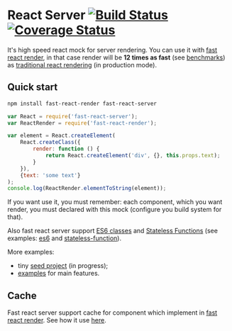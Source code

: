 # React Server [![Build Status](https://travis-ci.org/alt-j/fast-react-server.svg?branch=master)](https://travis-ci.org/alt-j/react-server) [![Coverage Status](https://coveralls.io/repos/github/alt-j/fast-react-server/badge.svg?branch=master)](https://coveralls.io/github/alt-j/fast-react-server?branch=master)

It's high speed react mock for server rendering.
You can use it with [fast react render](https://github.com/alt-j/fast-react-render), in that case render will be **12 times as fast** (see [benchmarks](https://github.com/alt-j/react-server-benchmark)) as [traditional react rendering](https://facebook.github.io/react/docs/environments.html) (in production mode).

## Quick start
```sh
npm install fast-react-render fast-react-server
```

```js
var React = require('fast-react-server');
var ReactRender = require('fast-react-render');

var element = React.createElement(
    React.createClass({
        render: function () {
            return React.createElement('div', {}, this.props.text);
        }
    }),
    {text: 'some text'}
);
console.log(ReactRender.elementToString(element));
```

If you want use it, you must remember: each component, which you want render, you must declared with this mock (configure you build system for that).

Also fast react server support [ES6 classes](https://facebook.github.io/react/docs/reusable-components.html#es6-classes) and [Stateless Functions](https://facebook.github.io/react/docs/reusable-components.html#stateless-functions) (see examples: [es6](examples/es6.jsx) and [stateless-function](examples/stateless-function.js)).

More examples:
- tiny [seed project](https://github.com/alt-j/fast-react-seed) (in progress);
- [examples](examples/) for main features.

## Cache
Fast react server support cache for component which implement in [fast react render](https://github.com/alt-j/fast-react-render).
See how it use [here](https://github.com/alt-j/fast-react-render#cache).
